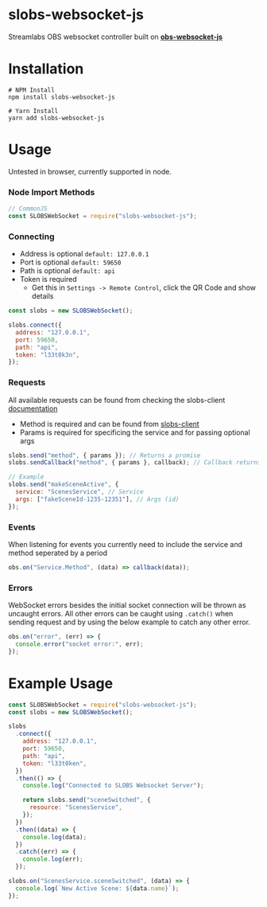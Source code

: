 # **slobs-websocket-js**

Streamlabs OBS websocket controller built on **[obs-websocket-js](https://github.com/obs-websocket-community-projects/obs-websocket-js)**

# **Installation**

```
# NPM Install
npm install slobs-websocket-js

# Yarn Install
yarn add slobs-websocket-js

```

# **Usage**

Untested in browser, currently supported in node.

### **Node Import Methods**

```javascript
// CommonJS
const SLOBSWebSocket = require("slobs-websocket-js");
```

### **Connecting**

- Address is optional `default: 127.0.0.1`
- Port is optional `default: 59650`
- Path is optional `default: api`
- Token is required
  - Get this in `Settings -> Remote Control`, click the QR Code and show details

```javascript
const slobs = new SLOBSWebSocket();

slobs.connect({
  address: "127.0.0.1",
  port: 59650,
  path: "api",
  token: "l33t0k3n",
});
```

### **Requests**

All available requests can be found from checking the slobs-client [documentation](https://stream-labs.github.io/streamlabs-obs-api-docs/docs/index.html)

- Method is required and can be found from [slobs-client](https://stream-labs.github.io/streamlabs-obs-api-docs/docs/index.html)
- Params is required for specificing the service and for passing optional args

```javascript
slobs.send("method", { params }); // Returns a promise
slobs.sendCallback("method", { params }, callback); // Callback returns (err, data)

// Example
slobs.send("makeSceneActive", {
  service: "ScenesService", // Service
  args: ["fakeSceneId-1235-12351"], // Args (id)
});
```

### **Events**

When listening for events you currently need to include the service and method seperated by a period

```javascript
obs.on("Service.Method", (data) => callback(data));
```

### **Errors**

WebSocket errors besides the initial socket connection will be thrown as uncaught errors. All other errors can be caught using `.catch()` when sending request and by using the below example to catch any other error.

```javascript
obs.on("error", (err) => {
  console.error("socket error:", err);
});
```

# **Example Usage**

```javascript
const SLOBSWebSocket = require("slobs-websocket-js");
const slobs = new SLOBSWebSocket();

slobs
  .connect({
    address: "127.0.0.1",
    port: 59650,
    path: "api",
    token: "l33t0ken",
  })
  .then(() => {
    console.log("Connected to SLOBS Websocket Server");

    return slobs.send("sceneSwitched", {
      resource: "ScenesService",
    });
  })
  .then((data) => {
    console.log(data);
  })
  .catch((err) => {
    console.log(err);
  });

slobs.on("ScenesService.sceneSwitched", (data) => {
  console.log(`New Active Scene: ${data.name}`);
});
```
